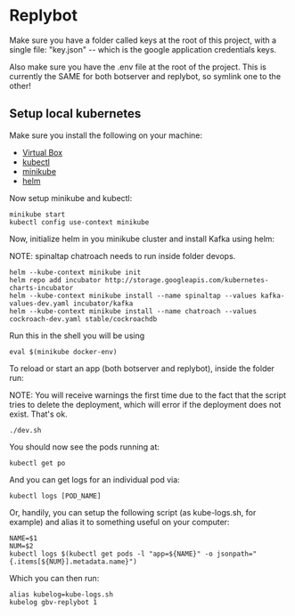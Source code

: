 # Replybot

Make sure you have a folder called keys at the root of this project, with a single file: "key.json" -- which is the google application credentials keys.

Also make sure you have the .env file at the root of the project. This is currently the SAME for both botserver and replybot, so symlink one to the other!

## Setup local kubernetes

Make sure you install the following on your machine:

* [Virtual Box](https://www.virtualbox.org/wiki/Downloads)
* [kubectl](https://kubernetes.io/docs/tasks/tools/install-kubectl/)
* [minikube](https://kubernetes.io/docs/tasks/tools/install-minikube/)
* [helm](https://docs.helm.sh/using_helm/#installing-helm)

Now setup minikube and kubectl:

``` shell
minikube start
kubectl config use-context minikube
```

Now, initialize helm in you minikube cluster and install Kafka using helm:

NOTE: spinaltap chatroach needs to run inside folder devops.

``` shell
helm --kube-context minikube init
helm repo add incubator http://storage.googleapis.com/kubernetes-charts-incubator
helm --kube-context minikube install --name spinaltap --values kafka-values-dev.yaml incubator/kafka
helm --kube-context minikube install --name chatroach --values cockroach-dev.yaml stable/cockroachdb
```

Run this in the shell you will be using

``` shell
eval $(minikube docker-env)
```

To reload or start an app (both botserver and replybot), inside the folder run:

NOTE: You will receive warnings the first time due to the fact that the script tries to delete the deployment, which will error if the deployment does not exist. That's ok.

``` shell
./dev.sh
```

You should now see the pods running at:

``` shell
kubectl get po
```

And you can get logs for an individual pod via:

``` shell
kubectl logs [POD_NAME]
```

Or, handily, you can setup the following script (as kube-logs.sh, for example) and alias it to something useful on your computer:

``` shell
NAME=$1
NUM=$2
kubectl logs $(kubectl get pods -l "app=${NAME}" -o jsonpath="{.items[${NUM}].metadata.name}")
```

Which you can then run:

``` shell
alias kubelog=kube-logs.sh
kubelog gbv-replybot 1
```
